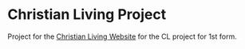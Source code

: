 # Christian Living Project

Project for the [Christian Living Website](https://upsidedly.github.io/Christian-Living-Project/) for the CL project for 1st form.